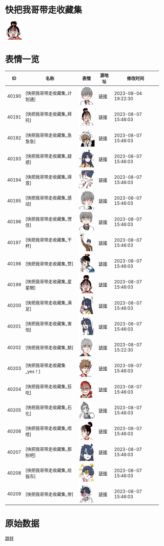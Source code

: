 # 快把我哥带走收藏集

<img src="./cover.png" height="60" alt="cover" />

# 表情一览

|ID|名称|表情|源地址|修改时间|
|----|----|----|----|----|
|40190|[快把我哥带走收藏集_计划通]|<img src="./pic/040190_%5B快把我哥带走收藏集_计划通%5D.png" height="60" alt="计划通"/>|[链接](https://i0.hdslb.com/bfs/garb/item/8b13522eae8e6286e553648ac7758ab66c6c48a8.png)|2023-08-04 19:22:30|
|40191|[快把我哥带走收藏集_拜托]|<img src="./pic/040191_%5B快把我哥带走收藏集_拜托%5D.png" height="60" alt="拜托"/>|[链接](https://i0.hdslb.com/bfs/garb/item/c5281ae353ad97c0af21bb8d8a988756bf1bd278.png)|2023-08-07 15:46:03|
|40192|[快把我哥带走收藏集_急急急]|<img src="./pic/040192_%5B快把我哥带走收藏集_急急急%5D.png" height="60" alt="急急急"/>|[链接](https://i0.hdslb.com/bfs/garb/item/12716fdac9510f0686ae66e28b8ea7352d40ed35.png)|2023-08-07 15:46:03|
|40193|[快把我哥带走收藏集_疑惑]|<img src="./pic/040193_%5B快把我哥带走收藏集_疑惑%5D.png" height="60" alt="疑惑"/>|[链接](https://i0.hdslb.com/bfs/garb/item/bd728f89ab1abc3bd25d6a11957195d8b1ce8060.png)|2023-08-07 15:46:03|
|40194|[快把我哥带走收藏集_得意]|<img src="./pic/040194_%5B快把我哥带走收藏集_得意%5D.png" height="60" alt="得意"/>|[链接](https://i0.hdslb.com/bfs/garb/item/632113636e3fc1212cf1574d76277364b758ff96.png)|2023-08-07 15:46:03|
|40195|[快把我哥带走收藏集_感动]|<img src="./pic/040195_%5B快把我哥带走收藏集_感动%5D.png" height="60" alt="感动"/>|[链接](https://i0.hdslb.com/bfs/garb/item/8e91f9a94957343e062a38e5404dd3c24363b4e0.png)|2023-08-07 15:46:03|
|40196|[快把我哥带走收藏集_愣住]|<img src="./pic/040196_%5B快把我哥带走收藏集_愣住%5D.png" height="60" alt="愣住"/>|[链接](https://i0.hdslb.com/bfs/garb/item/fe94dc8eb75b12c57df8b1b56b6589bb74d68499.png)|2023-08-07 15:46:03|
|40197|[快把我哥带走收藏集_干杯]|<img src="./pic/040197_%5B快把我哥带走收藏集_干杯%5D.png" height="60" alt="干杯"/>|[链接](https://i0.hdslb.com/bfs/garb/item/9093204f7550263bb3c420cdbfbe5cfe238a2623.png)|2023-08-07 15:46:03|
|40198|[快把我哥带走收藏集_赞]|<img src="./pic/040198_%5B快把我哥带走收藏集_赞%5D.png" height="60" alt="赞"/>|[链接](https://i0.hdslb.com/bfs/garb/item/e5dde8e34d8825ab74e72fb1d3c318616b6bb48c.png)|2023-08-07 15:46:03|
|40199|[快把我哥带走收藏集_星星眼]|<img src="./pic/040199_%5B快把我哥带走收藏集_星星眼%5D.png" height="60" alt="星星眼"/>|[链接](https://i0.hdslb.com/bfs/garb/item/5907f83e0e2cda74dd7a00de80f76a006c433534.png)|2023-08-07 15:46:03|
|40200|[快把我哥带走收藏集_满足]|<img src="./pic/040200_%5B快把我哥带走收藏集_满足%5D.png" height="60" alt="满足"/>|[链接](https://i0.hdslb.com/bfs/garb/item/f52de136f69e17d10355d775115efa22fa42ab1b.png)|2023-08-07 15:46:03|
|40201|[快把我哥带走收藏集_害怕]|<img src="./pic/040201_%5B快把我哥带走收藏集_害怕%5D.png" height="60" alt="害怕"/>|[链接](https://i0.hdslb.com/bfs/garb/item/d5e65b4edc6410a569d7469c437a5f2eb6bb3438.png)|2023-08-07 15:46:03|
|40202|[快把我哥带走收藏集_额]|<img src="./pic/040202_%5B快把我哥带走收藏集_额%5D.png" height="60" alt="额"/>|[链接](https://i0.hdslb.com/bfs/garb/item/5a8329637a71ccbe960c06b133f01d1db9590305.png)|2023-08-07 15:22:30|
|40203|[快把我哥带走收藏集_yes！]|<img src="./pic/040203_%5B快把我哥带走收藏集_yes！%5D.png" height="60" alt="yes！"/>|[链接](https://i0.hdslb.com/bfs/garb/item/23f7772c4ae656196f6ee4437c1820c54c9ba718.png)|2023-08-07 15:46:03|
|40204|[快把我哥带走收藏集_狂吃]|<img src="./pic/040204_%5B快把我哥带走收藏集_狂吃%5D.png" height="60" alt="狂吃"/>|[链接](https://i0.hdslb.com/bfs/garb/item/18701b73f20143098acfb3e44b9af0f7f7c8b177.png)|2023-08-07 15:46:03|
|40205|[快把我哥带走收藏集_石化]|<img src="./pic/040205_%5B快把我哥带走收藏集_石化%5D.png" height="60" alt="石化"/>|[链接](https://i0.hdslb.com/bfs/garb/item/02f1b6d2334f2c0d07ba6788fc12b6f9449dcb1c.png)|2023-08-07 15:46:03|
|40206|[快把我哥带走收藏集_唔唔]|<img src="./pic/040206_%5B快把我哥带走收藏集_唔唔%5D.png" height="60" alt="唔唔"/>|[链接](https://i0.hdslb.com/bfs/garb/item/7574837018b12ce3b4e847763752b518d89df9e7.png)|2023-08-07 15:46:03|
|40207|[快把我哥带走收藏集_那别吧]|<img src="./pic/040207_%5B快把我哥带走收藏集_那别吧%5D.png" height="60" alt="那别吧"/>|[链接](https://i0.hdslb.com/bfs/garb/item/360bd133347f7d784e6b02fb1c439b26f4ab4232.png)|2023-08-07 15:46:03|
|40208|[快把我哥带走收藏集_给我币]|<img src="./pic/040208_%5B快把我哥带走收藏集_给我币%5D.png" height="60" alt="给我币"/>|[链接](https://i0.hdslb.com/bfs/garb/item/e3b6166a41cc8d5ce9b23ce8aa6005c97a36d00f.png)|2023-08-07 15:46:03|
|40209|[快把我哥带走收藏集_惨]|<img src="./pic/040209_%5B快把我哥带走收藏集_惨%5D.png" height="60" alt="惨"/>|[链接](https://i0.hdslb.com/bfs/garb/item/52dc1aa18e78baf9e4cf09d972a64b5de9bb3050.png)|2023-08-07 15:46:03|

# 原始数据

[跳转](./raw.json)

